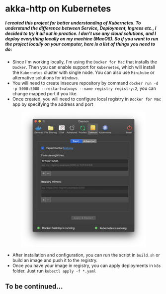 # akka-http on Kubernetes 

##### I created this project for better understanding of Kubernetes. To understand the difference between Service, Deployment, Ingress etc., I decided to try it all out in practice. I don't use any cloud solutions, and I deploy everything locally on my machine (MacOS). So if you want to run the project locally on your computer, here is a list of things you need to do:
- Since I'm working locally, I'm using the `Docker for Mac` that installs the `Docker`. Then you can enable support for `Kubernetes`, which will install the `Kubernetes` cluster with single node. You can also use `Minikube` or alternative solutions for `Windows`.
- You will need to create insecure repository by command `docker run -d -p 5000:5000 --restart=always --name registry registry:2`, you can change mapped port if you like.
- Once created, you will need to configure local registry in `Docker for Mac` app by specifying the address and port 
<p align="center">
<img src="images/registry-setup.png" width="400">
</p>

- After installation and configuration, you can run the script in `build.sh` or build an image and push it to the registry.
- Once you have your image in registry, you can apply deployments in `k8s` folder. Just run `kubectl apply -f *.yaml`

## To be continued...